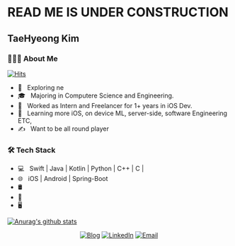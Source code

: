 <h1> READ ME IS UNDER CONSTRUCTION </h1>

<h2>TaeHyeong Kim</h2>

<h3> 👨🏻‍💻 About Me </h3>

[![Hits](https://hits.seeyoufarm.com/api/count/incr/badge.svg?url=https%3A%2F%2Fgithub.com%2FKimTaeHyeong17%2FKimTaeHyeong17)](https://hits.seeyoufarm.com)

- 🤔 &nbsp; Exploring ne
- 🎓 &nbsp; Majoring in Computere Science and Engineering.
- 💼 &nbsp; Worked as Intern and Freelancer for 1+ years in iOS Dev.
- 🌱 &nbsp; Learning more iOS, on device ML, server-side, software Engineering ETC,
- ✍️ &nbsp; Want to be all round player

<h3>🛠 Tech Stack</h3>

- 💻 &nbsp; Swift | Java | Kotlin | Python | C++ | C |
- 🌐 &nbsp; iOS | Android | Spring-Boot
- 🛢 &nbsp;
- 🔧 &nbsp; 
- 🖥 &nbsp; 

[![Anurag's github stats](https://github-readme-stats.vercel.app/api?username=KimTaeHyeong17)](https://github.com/anuraghazra/github-readme-stats)

<p align="center">
<a href="https://haningya.tistroy.com"><img alt="Blog" src=""></a>
<a href="https://www.linkedin.com/in/taehyeongkim17/"><img alt="LinkedIn" src=""></a>
<a href="uuzaza@naver.com"><img alt="Email" src=""></a>
</p>
